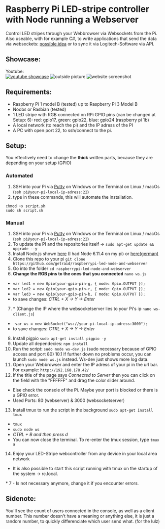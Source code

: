 # Raspberry Pi LED-stripe controller with Node running a Webserver
Control LED stripes through your Webbrowser via Websockets from the Pi. 
Also useable, with for example C#, to write applications that send the data via websockets: [possible idea](http://www.screenbloom.com/) or to sync it via Logitech-Software via API.

## Showcase:
Youtube:<br>
[![youtube showcase](https://img.youtube.com/vi/o8wPmeHrHuY/0.jpg)](https://www.youtube.com/watch?v=o8wPmeHrHuY)
![outside picture](https://i.imgur.com/upRAnYN.jpg)
![website screenshot](https://i.imgur.com/Y2gUril.png)

## Requirements:
* Raspberry Pi 1 model B (tested) up to Raspberry Pi 3 Model B
* Noobs or Rasbian (tested)
* 1 LED stripe with RGB connected on RPi GPIO pins (can be changed at Setup: 6): red: gpio17, green: gpio22, blue: gpio24 (raspberry pi 1b)
* A local network (to reach the pi) and the IP adress of the PI
* A PC with open port 22, to ssh/connect to the pi.

## Setup:
You effectively need to change the **thick** written parts, because they are depending on your setup (GPIO)
### Automated
1. SSH into your Pi via [Putty](https://www.chiark.greenend.org.uk/~sgtatham/putty/latest.html) on Windows or the Terminal on Linux / macOs (`ssh pi@your-pi-local-ip-adress:22`)
2. type in these commands, this will automate the installation.
```wget http://git.getraid.com/raspberrypi-led-node-and-webserver/script.sh
chmod +x script.sh
sudo sh script.sh
```
### Manual
1. SSH into your Pi via [Putty](https://www.chiark.greenend.org.uk/~sgtatham/putty/latest.html) on Windows or the Terminal on Linux / macOs (`ssh pi@your-pi-local-ip-adress:22`)
2. To update the PI and the repositories itself -> `sudo apt-get update && upgrade --y`
3. Install Node.js shown [here](https://nodejs.org/en/download/package-manager/#debian-and-ubuntu-based-linux-distributions) (I had Node 6.11.4 on my pi) or [here(german)](https://stefanreimers.wordpress.com/2017/03/18/node-js-auf-dem-raspberry-pi-zero-w/)
4. Clone this repo to your pi `git clone https://github.com/getraid/raspberrypi-led-node-and-webserver`
5. Go into the folder `cd raspberrypi-led-node-and-webserver`
6. **Change the RGB pins to the ones that you connected** `nano ws.js`
  * `var led1 = new Gpio(your-gpio-pin-g, { mode: Gpio.OUTPUT });`
  * `var led2 = new Gpio(your-gpio-pin-r, { mode: Gpio.OUTPUT });`
  * `var led3 = new Gpio(your-gpio-pin-b, { mode: Gpio.OUTPUT });`
  * to save changes: *CTRL + X -> Y -> Enter*
7. \* (Change the IP where the websocketserver lies to your Pi's ip `nano ws-client.js`)
  * ` var ws = new WebSocket("ws://your-pi-local-ip-adress:3000");`
  * to save changes: *CTRL + X -> Y -> Enter*
8. Install pigpio `sudo apt-get install pigpio -y`
9. Update all dependecies: `npm install` 
10. Run the script: `sudo node ws-dev.js` (sudo necessary because of GPIO access and port 80)
10.1 If further down no problems occur, you can launch `sudo node ws.js` instead. Ws-dev just shows more log data.
11. Open your Webbrowser and enter the IP adress of your pi in the url bar. For example: `http://192.168.178.42/`
12. If the title of the page says *Connected to Server* then you can click on the field with the "FFFFFF" and drag the color slider around.
  * Else check the console of the Pi. Maybe your port is blocked or there is a GPIO error.
  * Used Ports: 80 (webserver) & 3000 (websocketserver)
13. Install tmux to run the script in the background `sudo apt-get install tmux`
  * `tmux`
  * `sudo node ws`
  * *CTRL + B and then press d*
  * You can now close the terminal. To re-enter the tmux session, type `tmux a` 
14. Enjoy your LED-Stripe webcontroller from any device in your local area network
  * It is also possible to start this script running with tmux on the startup of the system -> rc.local. 
  
\* 7 - Is not necessary anymore, change it if you encounter errors.

## Sidenote:
You'll see the count of users connected in the console, as well as a client number. This number doesn't have a meaning or anything else, it is just a random number, to quickly differenciate which user send what. (for the lulz)
